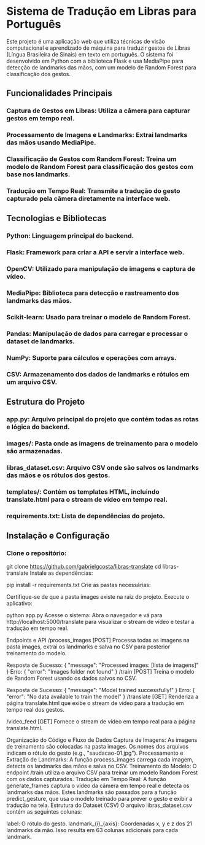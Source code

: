 # Sistema de Tradução em Libras para Português

Este projeto é uma aplicação web que utiliza técnicas de visão computacional e aprendizado de máquina para traduzir gestos de Libras (Língua Brasileira de Sinais) em texto em português. O sistema foi desenvolvido em Python com a biblioteca Flask e usa MediaPipe para detecção de landmarks das mãos, com um modelo de Random Forest para classificação dos gestos.


## Funcionalidades Principais

### Captura de Gestos em Libras: Utiliza a câmera para capturar gestos em tempo real.
### Processamento de Imagens e Landmarks: Extrai landmarks das mãos usando MediaPipe.
### Classificação de Gestos com Random Forest: Treina um modelo de Random Forest para classificação dos gestos com base nos landmarks.
### Tradução em Tempo Real: Transmite a tradução do gesto capturado pela câmera diretamente na interface web.


## Tecnologias e Bibliotecas
### Python: Linguagem principal do backend.
### Flask: Framework para criar a API e servir a interface web.
### OpenCV: Utilizado para manipulação de imagens e captura de vídeo.
### MediaPipe: Biblioteca para detecção e rastreamento dos landmarks das mãos.
### Scikit-learn: Usado para treinar o modelo de Random Forest.
### Pandas: Manipulação de dados para carregar e processar o dataset de landmarks.
### NumPy: Suporte para cálculos e operações com arrays.
### CSV: Armazenamento dos dados de landmarks e rótulos em um arquivo CSV.


## Estrutura do Projeto
### app.py: Arquivo principal do projeto que contém todas as rotas e lógica do backend.
### images/: Pasta onde as imagens de treinamento para o modelo são armazenadas.
### libras_dataset.csv: Arquivo CSV onde são salvos os landmarks das mãos e os rótulos dos gestos.
### templates/: Contém os templates HTML, incluindo translate.html para o stream de vídeo em tempo real.
### requirements.txt: Lista de dependências do projeto.


## Instalação e Configuração


### Clone o repositório:


git clone https://github.com/gabrielgcosta/libras-translate
cd libras-translate
Instale as dependências:

pip install -r requirements.txt
Crie as pastas necessárias:

Certifique-se de que a pasta images existe na raiz do projeto.
Execute o aplicativo:

python app.py
Acesse o sistema: Abra o navegador e vá para http://localhost:5000/translate para visualizar o stream de vídeo e testar a tradução em tempo real.

Endpoints e API
/process_images [POST]
Processa todas as imagens na pasta images, extrai os landmarks e salva no CSV para posterior treinamento do modelo.

Resposta de Sucesso: { "message": "Processed images: [lista de imagens]" }
Erro: { "error": "Images folder not found" }
/train [POST]
Treina o modelo de Random Forest usando os dados salvos no CSV.

Resposta de Sucesso: { "message": "Model trained successfully!" }
Erro: { "error": "No data available to train the model" }
/translate [GET]
Renderiza a página translate.html que exibe o stream de vídeo para a tradução em tempo real dos gestos.

/video_feed [GET]
Fornece o stream de vídeo em tempo real para a página translate.html.

Organização do Código e Fluxo de Dados
Captura de Imagens: As imagens de treinamento são colocadas na pasta images. Os nomes dos arquivos indicam o rótulo do gesto (e.g., "saudacao-01.jpg").
Processamento e Extração de Landmarks: A função process_images carrega cada imagem, detecta os landmarks das mãos e salva no CSV.
Treinamento do Modelo: O endpoint /train utiliza o arquivo CSV para treinar um modelo Random Forest com os dados capturados.
Tradução em Tempo Real: A função generate_frames captura o vídeo da câmera em tempo real e detecta os landmarks das mãos. Estes landmarks são passados para a função predict_gesture, que usa o modelo treinado para prever o gesto e exibir a tradução na tela.
Estrutura do Dataset (CSV)
O arquivo libras_dataset.csv contém as seguintes colunas:

label: O rótulo do gesto.
landmark_{i}_{axis}: Coordenadas x, y e z dos 21 landmarks da mão. Isso resulta em 63 colunas adicionais para cada landmark.
